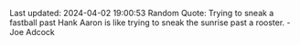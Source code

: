 Last updated: 2024-04-02 19:00:53
Random Quote: Trying to sneak a fastball past Hank Aaron is like trying to sneak the sunrise past a rooster. - Joe Adcock